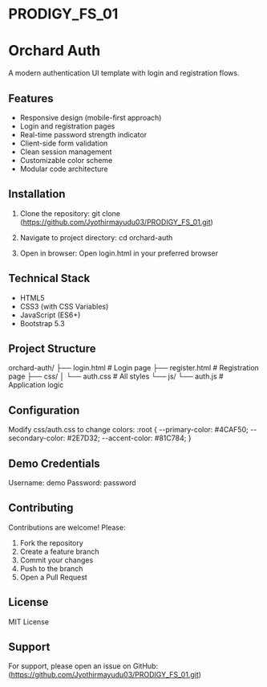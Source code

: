# PRODIGY_FS_01

Orchard Auth
============

A modern authentication UI template with login and registration flows.

Features
--------
- Responsive design (mobile-first approach)
- Login and registration pages
- Real-time password strength indicator
- Client-side form validation
- Clean session management
- Customizable color scheme
- Modular code architecture

Installation
------------
1. Clone the repository:
   git clone (https://github.com/Jyothirmayudu03/PRODIGY_FS_01.git)

2. Navigate to project directory:
   cd orchard-auth

3. Open in browser:
   Open login.html in your preferred browser

Technical Stack
---------------
- HTML5
- CSS3 (with CSS Variables)
- JavaScript (ES6+)
- Bootstrap 5.3

Project Structure
----------------
orchard-auth/
├── login.html           # Login page
├── register.html        # Registration page
├── css/
│   └── auth.css        # All styles
└── js/
    └── auth.js         # Application logic

Configuration
-------------
Modify css/auth.css to change colors:
:root {
  --primary-color: #4CAF50;
  --secondary-color: #2E7D32;
  --accent-color: #81C784;
}

Demo Credentials
----------------
Username: demo
Password: password

Contributing
------------
Contributions are welcome! Please:
1. Fork the repository
2. Create a feature branch
3. Commit your changes
4. Push to the branch
5. Open a Pull Request

License
-------
MIT License

Support
-------
For support, please open an issue on GitHub:
(https://github.com/Jyothirmayudu03/PRODIGY_FS_01.git)
